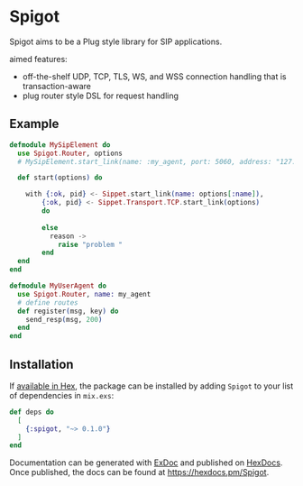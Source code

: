 # Spigot

Spigot aims to be a Plug style library for SIP applications.

aimed features:
  - off-the-shelf UDP, TCP, TLS, WS, and WSS connection handling that is transaction-aware
  - plug router style DSL for request handling

## Example

```elixir
defmodule MySipElement do
  use Spigot.Router, options
  # MySipElement.start_link(name: :my_agent, port: 5060, address: "127.0.0.1")

  def start(options) do

    with {:ok, pid} <- Sippet.start_link(name: options[:name]), 
        {:ok, pid} <- Sippet.Transport.TCP.start_link(options) 
        do
          
        else
          reason -> 
            raise "problem "
        end
  end
end

defmodule MyUserAgent do 
  use Spigot.Router, name: my_agent
  # define routes
  def register(msg, key) do
    send_resp(msg, 200)
  end
end
```

## Installation

If [available in Hex](https://hex.pm/docs/publish), the package can be installed
by adding `Spigot` to your list of dependencies in `mix.exs`:

```elixir
def deps do
  [
    {:spigot, "~> 0.1.0"}
  ]
end
```

Documentation can be generated with [ExDoc](https://github.com/elixir-lang/ex_doc)
and published on [HexDocs](https://hexdocs.pm). Once published, the docs can
be found at <https://hexdocs.pm/Spigot>.

